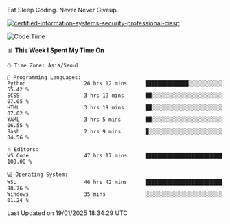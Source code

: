 Eat Sleep Coding.
Never Never Giveup.

[![certified-information-systems-security-professional-cissp](https://user-images.githubusercontent.com/44606727/157613689-acd84ec6-5f8f-4e79-89d9-a8d51f033634.png)](https://www.credly.com/badges/f394a010-85a0-450b-9136-8043af01d71c/public_url)

<!--START_SECTION:waka-->
![Code Time](http://img.shields.io/badge/Code%20Time-3%2C786%20hrs%2017%20mins-blue)

📊 **This Week I Spent My Time On** 

```text
🕑︎ Time Zone: Asia/Seoul

💬 Programming Languages: 
Python                   26 hrs 12 mins      ██████████████░░░░░░░░░░░   55.42 % 
SCSS                     3 hrs 19 mins       ██░░░░░░░░░░░░░░░░░░░░░░░   07.05 % 
HTML                     3 hrs 19 mins       ██░░░░░░░░░░░░░░░░░░░░░░░   07.02 % 
YAML                     3 hrs 5 mins        ██░░░░░░░░░░░░░░░░░░░░░░░   06.55 % 
Bash                     2 hrs 9 mins        █░░░░░░░░░░░░░░░░░░░░░░░░   04.56 % 

🔥 Editors: 
VS Code                  47 hrs 17 mins      █████████████████████████   100.00 % 

💻 Operating System: 
WSL                      46 hrs 42 mins      █████████████████████████   98.76 % 
Windows                  35 mins             ░░░░░░░░░░░░░░░░░░░░░░░░░   01.24 % 
```


 Last Updated on 19/01/2025 18:34:29 UTC
<!--END_SECTION:waka-->
